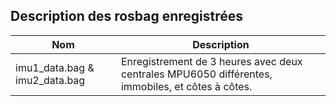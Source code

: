 ## Description des rosbag enregistrées

|Nom|Description|
|--------|--------|
|imu1_data.bag & imu2_data.bag|Enregistrement de 3 heures avec deux centrales MPU6050 différentes, immobiles, et côtes à côtes.|


